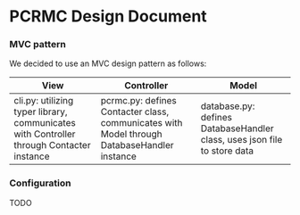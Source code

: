 # PCRMC Design Document

### MVC pattern
We decided to use an MVC design pattern as follows:

| View | Controller | Model |
|------|------------|-------|
| cli.py: utilizing typer library, communicates with Controller through Contacter instance | pcrmc.py: defines Contacter class, communicates with Model through DatabaseHandler instance | database.py: defines DatabaseHandler class, uses json file to store data |

### Configuration
TODO